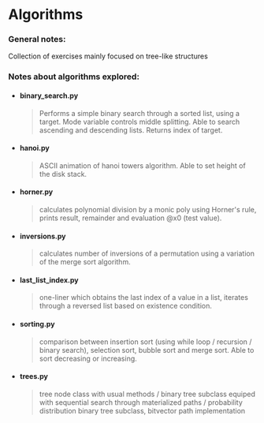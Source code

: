 # Algorithms

<h3>General notes:</h3>

<p>Collection of exercises mainly focused on tree-like structures</p>


<h3>Notes about algorithms explored:</h3>

+ <h4> binary_search.py</h4>

	> Performs a simple binary search through a sorted list, using a target. Mode variable controls middle splitting. Able to search ascending and descending lists. Returns index of target.

+ <h4> hanoi.py</h4>

	> ASCII animation of hanoi towers algorithm. Able to set height of the disk stack.

+ <h4> horner.py</h4>

	> calculates polynomial division by a monic poly using Horner's rule, prints result, remainder and evaluation @x0 (test value).

+ <h4> inversions.py</h4>

	> calculates number of inversions of a permutation using a variation of the merge sort algorithm.

+ <h4> last_list_index.py</h4>

	> one-liner which obtains the last index of a value in a list, iterates through a reversed list based on existence condition.

+ <h4> sorting.py</h4>

	> comparison between insertion sort (using while loop / recursion / binary search), selection sort, bubble sort and merge sort. Able to sort decreasing or increasing.

+ <h4> trees.py</h4>

	> tree node class with usual methods / binary tree subclass equiped with sequential search through materialized paths / probability distribution binary tree subclass, bitvector path implementation